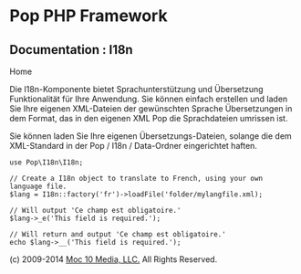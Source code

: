 Pop PHP Framework
=================

Documentation : I18n
----------------------

Home

Die I18n-Komponente bietet Sprachunterstützung und Übersetzung
Funktionalität für Ihre Anwendung. Sie können einfach erstellen und
laden Sie Ihre eigenen XML-Dateien der gewünschten Sprache Übersetzungen
in dem Format, das in den eigenen XML Pop die Sprachdateien umrissen
ist.

Sie können laden Sie Ihre eigenen Übersetzungs-Dateien, solange die dem
XML-Standard in der Pop / I18n / Data-Ordner eingerichtet haften.

    use Pop\I18n\I18n;

    // Create a I18n object to translate to French, using your own language file.
    $lang = I18n::factory('fr')->loadFile('folder/mylangfile.xml);

    // Will output 'Ce champ est obligatoire.'
    $lang->_e('This field is required.');

    // Will return and output 'Ce champ est obligatoire.'
    echo $lang->__('This field is required.');

\(c) 2009-2014 [Moc 10 Media, LLC.](http://www.moc10media.com) All
Rights Reserved.
